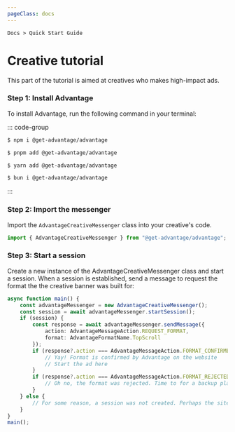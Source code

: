 ```yaml
---
pageClass: docs
---
```


<p class="text-sm text-slate-500"><code>Docs > Quick Start Guide</code></p>

# Creative tutorial

This part of the tutorial is aimed at creatives who makes high-impact ads.

### Step 1: Install Advantage

To install Advantage, run the following command in your terminal:

::: code-group

```sh [npm]
$ npm i @get-advantage/advantage
```

```sh [pnpm]
$ pnpm add @get-advantage/advantage
```

```sh [yarn]
$ yarn add @get-advantage/advantage
```

```sh [bun]
$ bun i @get-advantage/advantage
```

:::

### Step 2: Import the messenger

Import the `AdvantageCreativeMessenger` class into your creative's code.

```ts
import { AdvantageCreativeMessenger } from "@get-advantage/advantage";
```

### Step 3: Start a session

Create a new instance of the AdvantageCreativeMessenger class and start a session. When a session is established, send a message to request the format the the creative banner was built for:

```ts
async function main() {
    const advantageMessenger = new AdvantageCreativeMessenger();
    const session = await advantageMessenger.startSession();
    if (session) {
        const response = await advantageMessenger.sendMessage({
            action: AdvantageMessageAction.REQUEST_FORMAT,
            format: AdvantageFormatName.TopScroll
        });
        if (response?.action === AdvantageMessageAction.FORMAT_CONFIRMED) {
            // Yay! Format is confirmed by Advantage on the website
            // Start the ad here
        }
        if (response?.action === AdvantageMessageAction.FORMAT_REJECTED) {
            // Oh no, the format was rejected. Time to for a backup plan
        }
    } else {
        // For some reason, a session was not created. Perhaps the site isn't yet Advantage enabled?
    }
}
main();
```
